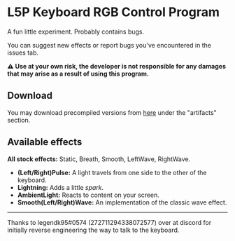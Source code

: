 # L5P Keyboard RGB Control Program

A fun little experiment. Probably contains bugs.

You can suggest new effects or report bugs you've encountered in the issues tab.

**⚠️ Use at your own risk, the developer is not responsible for any damages that may arise as a result of using this program.**

## Download

You may download precompiled versions from [here](https://github.com/4JX/L5P-Keyboard-RGB/actions/runs/1164448234) under the "artifacts" section.

## Available effects

**All stock effects:** Static, Breath, Smooth, LeftWave, RightWave.

- **(Left/Right)Pulse:** A light travels from one side to the other of the keyboard.
- **Lightning:** Adds a little _spark_.
- **AmbientLight:** Reacts to content on your screen.
- **Smooth(Left/Right)Wave:** An implementation of the classic wave effect.

---

Thanks to legendk95#0574 (272711294338072577) over at discord for initially reverse engineering the way to talk to the keyboard.

